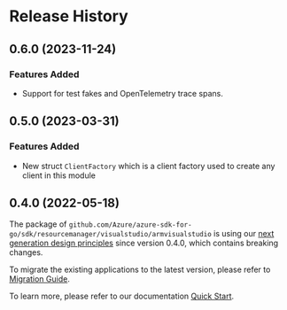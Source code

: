 # Release History

## 0.6.0 (2023-11-24)
### Features Added

- Support for test fakes and OpenTelemetry trace spans.


## 0.5.0 (2023-03-31)
### Features Added

- New struct `ClientFactory` which is a client factory used to create any client in this module


## 0.4.0 (2022-05-18)

The package of `github.com/Azure/azure-sdk-for-go/sdk/resourcemanager/visualstudio/armvisualstudio` is using our [next generation design principles](https://azure.github.io/azure-sdk/general_introduction.html) since version 0.4.0, which contains breaking changes.

To migrate the existing applications to the latest version, please refer to [Migration Guide](https://aka.ms/azsdk/go/mgmt/migration).

To learn more, please refer to our documentation [Quick Start](https://aka.ms/azsdk/go/mgmt).